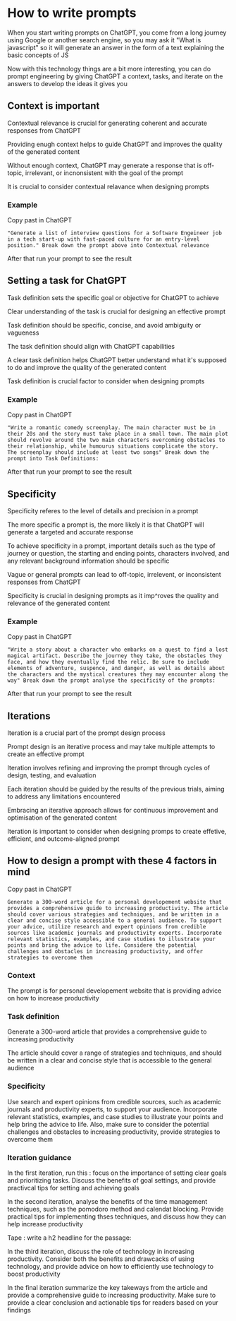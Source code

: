# How to write prompts

When you start writing prompts on ChatGPT, you come from a long journey using Google or another search engine, so you may ask it "What is javascript" so it will generate an answer in the form of a text explaining the basic concepts of JS

Now with this technology things are a bit more interesting, you can do prompt engineering by giving ChatGPT a context, tasks, and iterate on the answers to develop the ideas it gives you

## Context is important

Contextual relevance is crucial for generating coherent and accurate responses from ChatGPT

Providing enugh context helps to guide ChatGPT and improves the quality of the generated content

Without enough context, ChatGPT may generate a response that is off-topic, irrelevant, or incnonsistent with the goal of the prompt

It is crucial to consider contextual relavance when designing prompts

### Example 

Copy past in ChatGPT

```
"Generate a list of interview questions for a Software Engeineer job in a tech start-up with fast-paced culture for an entry-level position." Break down the prompt above into Contextual relevance
```

After that run your prompt to see the result

## Setting a task for ChatGPT

Task definition sets the specific goal or objective for ChatGPT to achieve

Clear understanding of the task is crucial for designing an effective prompt

Task definition should be specific, concise, and avoid ambiguity or vagueness

The task definition should align with ChatGPT capabilities

A clear task definition helps ChatGPT better understand what it's supposed to do and improve the quality of the generated content

Task definition is crucial factor to consider when designing prompts

### Example

Copy past in ChatGPT

```
"Write a romantic comedy screenplay. The main character must be in their 20s and the story must take place in a small town. The main plot should revolve around the two main characters overcoming obstacles to their relationship, while humourus situations complicate the story. The screenplay should include at least two songs" Break down the prompt into Task Definitions:
```

After that run your prompt to see the result

## Specificity

Specificity referes to the level of details and precision in a prompt

The more specific a prompt is, the more likely it is that ChatGPT will generate a targeted and accurate response

To achieve specificity in a prompt, important details such as the type of journey or question, the starting and ending points, characters involved, and any relevant background information should be specific

Vague or general prompts can lead to off-topic, irrelevent, or inconsistent responses from ChatGPT

Specificity is crucial in designing prompts as it imp^roves the quality and relevance of the generated content

### Example

Copy past in ChatGPT

```
"Write a story about a character who embarks on a quest to find a lost magical artifact. Describe the journey they take, the obstacles they face, and how they eventually find the relic. Be sure to include elements of adventure, suspence, and danger, as well as details about the characters and the mystical creatures they may encounter along the way" Break down the prompt analyse the specificity of the prompts:
```

After that run your prompt to see the result

## Iterations

Iteration is a crucial part of the prompt design process

Prompt design is an iterative process and may take multiple attempts to create an effective prompt

Iteration involves refining and improving the prompt through cycles of design, testing, and evaluation

Each iteration should be guided by the results of the previous trials, aiming to address any limitations encountered

Embracing an iterative approach allows for continuous improvement and optimisation of the generated content

Iteration is important to consider when designing promps to create effetive, efficient, and outcome-aligned prompt

## How to design a prompt with these 4 factors in mind

Copy past in ChatGPT

```
Generate a 300-word article for a personal developement website that provides a comprehensive guide to increasing productivity. The article should cover various strategies and techniques, and be written in a clear and concise style accessible to a general audience. To support your advice, utilize research and expert opinions from credible sources like academic journals and productivity experts. Incorporate relevant statistics, examples, and case studies to illustrate your points and bring the advice to life. Considere the potential challenges and obstacles in increasing productivity, and offer strategies to overcome them
```

### Context

The prompt is for personal developement website that is providing advice on how to increase productivity

### Task definition

Generate a 300-word article that provides a comprehensive guide to increasing productivity

The article should cover a range of strategies and techniques, and should be written in a clear and concise style that is accessible to the general audience

### Specificity

Use search and expert opinions from credible sources, such as academic journals and productivity experts, to support your audience. Incorporate relevant statistics, examples, and case studies to illustrate your points and help bring the advice to life. Also, make sure to consider the potential challenges and obstacles to increasing productivity, provide strategies to overcome them

### Iteration guidance

In the first iteration, run this : focus on the importance of setting clear goals and prioritizing tasks. Discuss the benefits of goal settings, and provide practivcal tips for setting and achieving goals

In the second iteration, analyse the benefits of the time management techniques, such as the pomodoro method and calendat blocking. Provide practical tips for implementing thses techniques, and discuss how they can help increase productivity

Tape : write a h2 headline for the passage:

In the third iteration, discuss the role of technology in increasing productivity. Consider both the benefits and drawcacks of using technology, and provide advice on how to efficiently use technology to boost productivity

In the final iteration summarize the key takeways from the article and provide a comprehensive guide to increasing productivity. Make sure to provide a clear conclusion and actionable tips for readers based on your findings
